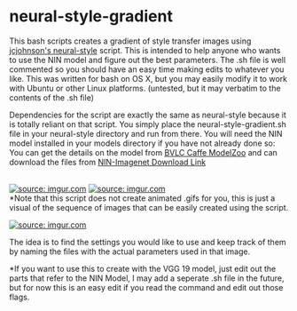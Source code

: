 # neural-style-gradient

This bash scripts creates a gradient of style transfer images using [jcjohnson's neural-style](https://github.com/jcjohnson/neural-style) script. This is intended to help anyone who wants to use the NIN model and figure out the best parameters. The .sh file is well commented so you should have an easy time making edits to whatever you like. This was written for bash on OS X, but you may easily modify it to work with Ubuntu or other Linux platforms. (untested, but it may verbatim to the contents of the .sh file)

Dependencies for the script are exactly the same as neural-style because it is totally reliant on that script. You simply place the neural-style-gradient.sh file in your neural-style directory and run from there. You will need the NIN model installed in your models directory if you have not already done so: You can get the details on the model from [BVLC Caffe ModelZoo](https://github.com/BVLC/caffe/wiki/Model-Zoo) and can download the files from [NIN-Imagenet Download Link](https://drive.google.com/folderview?id=0B0IedYUunOQINEFtUi1QNWVhVVU&usp=drive_web)



<br>
<a href="http://imgur.com/vFiTXEn"><img src="http://i.imgur.com/vFiTXEn.gif" title="source: imgur.com" /></a>
<a href="http://imgur.com/h0Hse0r"><img src="http://i.imgur.com/h0Hse0r.gif" title="source: imgur.com" /></a>
<br>
*Note that this script does not create animated .gifs for you, this is just a visual of the sequence of images that can be easily created using the script.

<a href="http://imgur.com/M4uMqfO"><img src="http://i.imgur.com/M4uMqfO.png" title="source: imgur.com" /></a>

The idea is to find the settings you would like to use and keep track of them by naming the files with the actual parameters used in that image.

*If you want to use this to create with the VGG 19 model, just edit out the parts that refer to the NIN Model, I may add a seperate .sh file in the future, but for now this is an easy edit if you read the command and edit out those flags.
